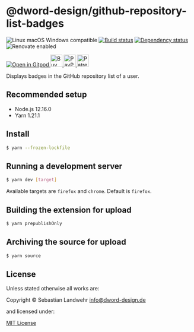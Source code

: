<!-- TITLE/ -->
# @dword-design/github-repository-list-badges
<!-- /TITLE -->

<!-- BADGES/ -->
![Linux macOS Windows compatible](https://img.shields.io/badge/os-linux%20%7C%C2%A0macos%20%7C%C2%A0windows-blue)
[![Build status](https://github.com/dword-design/github-repository-list-badges/workflows/build/badge.svg)](https://github.com/dword-design/github-repository-list-badges/actions)
[![Dependency status](https://img.shields.io/david/dword-design/github-repository-list-badges)](https://david-dm.org/dword-design/github-repository-list-badges)
![Renovate enabled](https://img.shields.io/badge/renovate-enabled-brightgreen)

<a href="https://gitpod.io/#https://github.com/dword-design/bar">
  <img src="https://gitpod.io/button/open-in-gitpod.svg" alt="Open in Gitpod">
</a><a href="https://www.buymeacoffee.com/dword">
  <img
    src="https://www.buymeacoffee.com/assets/img/guidelines/download-assets-sm-2.svg"
    alt="Buy Me a Coffee"
    height="32"
  >
</a><a href="https://paypal.me/SebastianLandwehr">
  <img
    src="https://dword-design.de/images/paypal.svg"
    alt="PayPal"
    height="32"
  >
</a><a href="https://www.patreon.com/dworddesign">
  <img
    src="https://dword-design.de/images/patreon.svg"
    alt="Patreon"
    height="32"
  >
</a>
<!-- /BADGES -->

<!-- DESCRIPTION/ -->
Displays badges in the GitHub repository list of a user.
<!-- /DESCRIPTION -->

<!-- INSTALL/ -->
## Recommended setup
* Node.js 12.16.0
* Yarn 1.21.1

## Install
```bash
$ yarn --frozen-lockfile
```

## Running a development server
```bash
$ yarn dev [target]
```
Available targets are `firefox` and `chrome`. Default is `firefox`.

## Building the extension for upload
```bash
$ yarn prepublishOnly
```

## Archiving the source for upload
```bash
$ yarn source
```
<!-- /INSTALL -->

<!-- LICENSE/ -->
## License

Unless stated otherwise all works are:

Copyright &copy; Sebastian Landwehr <info@dword-design.de>

and licensed under:

[MIT License](https://opensource.org/licenses/MIT)
<!-- /LICENSE -->
